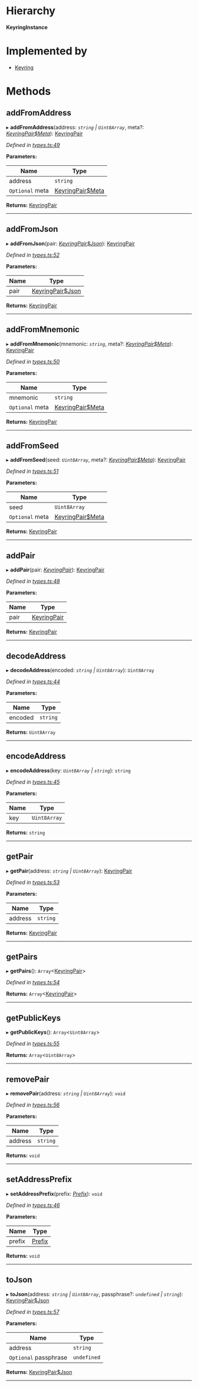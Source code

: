 

# Hierarchy

**KeyringInstance**

# Implemented by

* [Keyring](../classes/_index_.keyring.md)

# Methods

<a id="addfromaddress"></a>

##  addFromAddress

▸ **addFromAddress**(address: *`string` | `Uint8Array`*, meta?: *[KeyringPair$Meta](../modules/_types_.md#keyringpair_meta)*): [KeyringPair](../modules/_types_.md#keyringpair)

*Defined in [types.ts:49](https://github.com/polkadot-js/common/blob/5d6dd86/packages/keyring/src/types.ts#L49)*

**Parameters:**

| Name | Type |
| ------ | ------ |
| address | `string` | `Uint8Array` |
| `Optional` meta | [KeyringPair$Meta](../modules/_types_.md#keyringpair_meta) |

**Returns:** [KeyringPair](../modules/_types_.md#keyringpair)

___
<a id="addfromjson"></a>

##  addFromJson

▸ **addFromJson**(pair: *[KeyringPair$Json](../modules/_types_.md#keyringpair_json)*): [KeyringPair](../modules/_types_.md#keyringpair)

*Defined in [types.ts:52](https://github.com/polkadot-js/common/blob/5d6dd86/packages/keyring/src/types.ts#L52)*

**Parameters:**

| Name | Type |
| ------ | ------ |
| pair | [KeyringPair$Json](../modules/_types_.md#keyringpair_json) |

**Returns:** [KeyringPair](../modules/_types_.md#keyringpair)

___
<a id="addfrommnemonic"></a>

##  addFromMnemonic

▸ **addFromMnemonic**(mnemonic: *`string`*, meta?: *[KeyringPair$Meta](../modules/_types_.md#keyringpair_meta)*): [KeyringPair](../modules/_types_.md#keyringpair)

*Defined in [types.ts:50](https://github.com/polkadot-js/common/blob/5d6dd86/packages/keyring/src/types.ts#L50)*

**Parameters:**

| Name | Type |
| ------ | ------ |
| mnemonic | `string` |
| `Optional` meta | [KeyringPair$Meta](../modules/_types_.md#keyringpair_meta) |

**Returns:** [KeyringPair](../modules/_types_.md#keyringpair)

___
<a id="addfromseed"></a>

##  addFromSeed

▸ **addFromSeed**(seed: *`Uint8Array`*, meta?: *[KeyringPair$Meta](../modules/_types_.md#keyringpair_meta)*): [KeyringPair](../modules/_types_.md#keyringpair)

*Defined in [types.ts:51](https://github.com/polkadot-js/common/blob/5d6dd86/packages/keyring/src/types.ts#L51)*

**Parameters:**

| Name | Type |
| ------ | ------ |
| seed | `Uint8Array` |
| `Optional` meta | [KeyringPair$Meta](../modules/_types_.md#keyringpair_meta) |

**Returns:** [KeyringPair](../modules/_types_.md#keyringpair)

___
<a id="addpair"></a>

##  addPair

▸ **addPair**(pair: *[KeyringPair](../modules/_types_.md#keyringpair)*): [KeyringPair](../modules/_types_.md#keyringpair)

*Defined in [types.ts:48](https://github.com/polkadot-js/common/blob/5d6dd86/packages/keyring/src/types.ts#L48)*

**Parameters:**

| Name | Type |
| ------ | ------ |
| pair | [KeyringPair](../modules/_types_.md#keyringpair) |

**Returns:** [KeyringPair](../modules/_types_.md#keyringpair)

___
<a id="decodeaddress"></a>

##  decodeAddress

▸ **decodeAddress**(encoded: *`string` | `Uint8Array`*): `Uint8Array`

*Defined in [types.ts:44](https://github.com/polkadot-js/common/blob/5d6dd86/packages/keyring/src/types.ts#L44)*

**Parameters:**

| Name | Type |
| ------ | ------ |
| encoded | `string` | `Uint8Array` |

**Returns:** `Uint8Array`

___
<a id="encodeaddress"></a>

##  encodeAddress

▸ **encodeAddress**(key: *`Uint8Array` | `string`*): `string`

*Defined in [types.ts:45](https://github.com/polkadot-js/common/blob/5d6dd86/packages/keyring/src/types.ts#L45)*

**Parameters:**

| Name | Type |
| ------ | ------ |
| key | `Uint8Array` | `string` |

**Returns:** `string`

___
<a id="getpair"></a>

##  getPair

▸ **getPair**(address: *`string` | `Uint8Array`*): [KeyringPair](../modules/_types_.md#keyringpair)

*Defined in [types.ts:53](https://github.com/polkadot-js/common/blob/5d6dd86/packages/keyring/src/types.ts#L53)*

**Parameters:**

| Name | Type |
| ------ | ------ |
| address | `string` | `Uint8Array` |

**Returns:** [KeyringPair](../modules/_types_.md#keyringpair)

___
<a id="getpairs"></a>

##  getPairs

▸ **getPairs**(): `Array`<[KeyringPair](../modules/_types_.md#keyringpair)>

*Defined in [types.ts:54](https://github.com/polkadot-js/common/blob/5d6dd86/packages/keyring/src/types.ts#L54)*

**Returns:** `Array`<[KeyringPair](../modules/_types_.md#keyringpair)>

___
<a id="getpublickeys"></a>

##  getPublicKeys

▸ **getPublicKeys**(): `Array`<`Uint8Array`>

*Defined in [types.ts:55](https://github.com/polkadot-js/common/blob/5d6dd86/packages/keyring/src/types.ts#L55)*

**Returns:** `Array`<`Uint8Array`>

___
<a id="removepair"></a>

##  removePair

▸ **removePair**(address: *`string` | `Uint8Array`*): `void`

*Defined in [types.ts:56](https://github.com/polkadot-js/common/blob/5d6dd86/packages/keyring/src/types.ts#L56)*

**Parameters:**

| Name | Type |
| ------ | ------ |
| address | `string` | `Uint8Array` |

**Returns:** `void`

___
<a id="setaddressprefix"></a>

##  setAddressPrefix

▸ **setAddressPrefix**(prefix: *[Prefix](../modules/_address_types_.md#prefix)*): `void`

*Defined in [types.ts:46](https://github.com/polkadot-js/common/blob/5d6dd86/packages/keyring/src/types.ts#L46)*

**Parameters:**

| Name | Type |
| ------ | ------ |
| prefix | [Prefix](../modules/_address_types_.md#prefix) |

**Returns:** `void`

___
<a id="tojson"></a>

##  toJson

▸ **toJson**(address: *`string` | `Uint8Array`*, passphrase?: *`undefined` | `string`*): [KeyringPair$Json](../modules/_types_.md#keyringpair_json)

*Defined in [types.ts:57](https://github.com/polkadot-js/common/blob/5d6dd86/packages/keyring/src/types.ts#L57)*

**Parameters:**

| Name | Type |
| ------ | ------ |
| address | `string` | `Uint8Array` |
| `Optional` passphrase | `undefined` | `string` |

**Returns:** [KeyringPair$Json](../modules/_types_.md#keyringpair_json)

___

